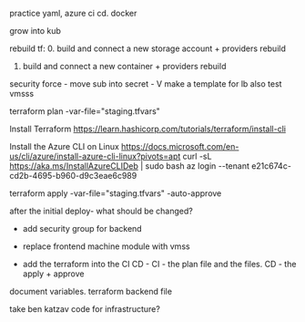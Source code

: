 practice yaml, azure ci cd.
docker 

grow into kub

rebuild tf:
0. build and connect a new storage account + providers rebuild
1. build and connect a new container + providers rebuild

security force - move sub into secret - V
make a template for lb
also test vmsss

 terraform plan  -var-file="staging.tfvars"

Install Terraform
https://learn.hashicorp.com/tutorials/terraform/install-cli

Install the Azure CLI on Linux
https://docs.microsoft.com/en-us/cli/azure/install-azure-cli-linux?pivots=apt
curl -sL https://aka.ms/InstallAzureCLIDeb | sudo bash
 az login --tenant e21c674c-cd2b-4695-b960-d9c3eae6c989

 terraform apply -var-file="staging.tfvars" -auto-approve

 after the initial deploy- what should be changed?

 - add security group for backend
 - replace frontend machine module with vmss

 - add the terraform into the CI CD - 
 CI  - the plan file and the files.
 CD - the apply + approve

 document variables.
 terraform backend file

 take ben katzav code for infrastructure?
